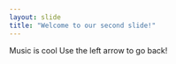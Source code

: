 ```yaml
---
layout: slide
title: "Welcome to our second slide!"
---
```

Music is cool
Use the left arrow to go back!

